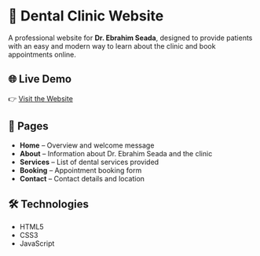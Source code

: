 # 🦷 Dental Clinic Website

A professional website for **Dr. Ebrahim Seada**, designed to provide patients with an easy and modern way to learn about the clinic and book appointments online.  

## 🌐 Live Demo
👉 [Visit the Website](https://mohammedebrahimseada.github.io/Clinic-Website/)

## 📖 Pages
- **Home** – Overview and welcome message  
- **About** – Information about Dr. Ebrahim Seada and the clinic  
- **Services** – List of dental services provided  
- **Booking** – Appointment booking form  
- **Contact** – Contact details and location  

## 🛠️ Technologies
- HTML5  
- CSS3  
- JavaScript  


